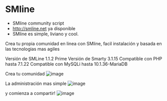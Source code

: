 # SMline
- SMline community script
- http://smline.net ya disponible
- SMline es simple, liviano y cool.

Crea tu propia comunidad en linea con SMline, facil instalación y basada en las tecnologias mas agiles

Versión de SMLine	1.1.2 Prime
Versión de Smarty	3.1.15
Compatible con PHP hasta 7.1.22
Compatible con MySQLi hasta	10.1.36-MariaDB

Crea tu comunidad
![image](https://github.com/andygomezb7/SMline/assets/9289785/f2093fce-e654-4e0d-888c-b7bd2f85e239)

La administración mas simple
![image](https://github.com/andygomezb7/SMline/assets/9289785/f7c5bb8d-2aa3-460c-9bb7-df2321ba8023)

y comienza a compartir!
![image](https://github.com/andygomezb7/SMline/assets/9289785/7e6c55f9-9cac-44af-a9ea-28736dfe13f8)
